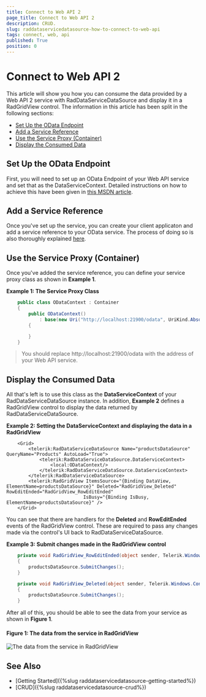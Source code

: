```yaml
---
title: Connect to Web API 2
page_title: Connect to Web API 2
description: CRUD.
slug: raddataservicedatasource-how-to-connect-to-web-api
tags: connect, web, api
published: True
position: 0
---
```


# Connect to Web API 2

This article will show you how you can consume the data provided by a Web API 2 service with RadDataServiceDataSource and display it in a RadGridView control. The information in this article has been split in the following sections:

* [Set Up the OData Endpoint](#set-up-the-odata-endpoint)
* [Add a Service Reference](#add-a-service-reference)
* [Use the Service Proxy (Container)](#use-the-service-proxy-container)
* [Display the Consumed Data](#display-the-consumed-data)

## Set Up the OData Endpoint

First, you will need to set up an OData Endpoint of your Web API service and set that as the DataServiceContext. Detailed instructions on how to achieve this have been given in [this MSDN article](https://docs.microsoft.com/en-us/aspnet/web-api/overview/odata-support-in-aspnet-web-api/odata-v3/creating-an-odata-endpoint).

## Add a Service Reference

Once you've set up the service, you can create your client applicaton and add a service reference to your OData service. The process of doing so is also thoroughly explained [here](https://docs.microsoft.com/en-us/aspnet/web-api/overview/odata-support-in-aspnet-web-api/odata-v3/calling-an-odata-service-from-a-net-client).

## Use the Service Proxy (Container)

Once you've added the service reference, you can define your service proxy class as shown in **Example 1**.

__Example 1: The Service Proxy Class__

```C#
    public class ODataContext : Container
    {
        public ODataContext()
            : base(new Uri("http://localhost:21900/odata", UriKind.Absolute))
        {

        }
    }
```

>You should replace http://localhost:21900/odata with the address of your Web API service.

## Display the Consumed Data

All that's left is to use this class as the **DataServiceContext** of your RadDataServiceDataSource instance. In addition, **Example 2** defines a RadGridView control to display the data returned by RadDataServiceDataSource.

__Example 2: Setting the DataServiceContext and displaying the data in a RadGridView__

```XAML
    <Grid>
        <telerik:RadDataServiceDataSource Name="productsDataSource" QueryName="Products" AutoLoad="True">
            <telerik:RadDataServiceDataSource.DataServiceContext>
                <local:ODataContext/>
            </telerik:RadDataServiceDataSource.DataServiceContext>
        </telerik:RadDataServiceDataSource>
        <telerik:RadGridView ItemsSource="{Binding DataView, ElementName=productsDataSource}" Deleted="RadGridView_Deleted" RowEditEnded="RadGridView_RowEditEnded"
                            IsBusy="{Binding IsBusy, ElementName=productsDataSource}" />
    </Grid>
```

You can see that there are handlers for the **Deleted** and **RowEditEnded** events of the RadGridView control. These are required to pass any changes made via the control's UI back to RadDataServiceDataSource.

__Example 3: Submit changes made in the RadGridView control__

```C#
    private void RadGridView_RowEditEnded(object sender, Telerik.Windows.Controls.GridViewRowEditEndedEventArgs e)
    {
        productsDataSource.SubmitChanges();
    }

    private void RadGridView_Deleted(object sender, Telerik.Windows.Controls.GridViewDeletedEventArgs e)
    {
        productsDataSource.SubmitChanges();
    }
```

After all of this, you should be able to see the data from your service as shown in **Figure 1**.

#### Figure 1: The data from the service in RadGridView

![The data from the service in RadGridView](images/integrate-web-api.png)

## See Also

* [Getting Started]({%slug raddataservicedatasource-getting-started%})
* [CRUD]({%slug raddataservicedatasource-crud%})
